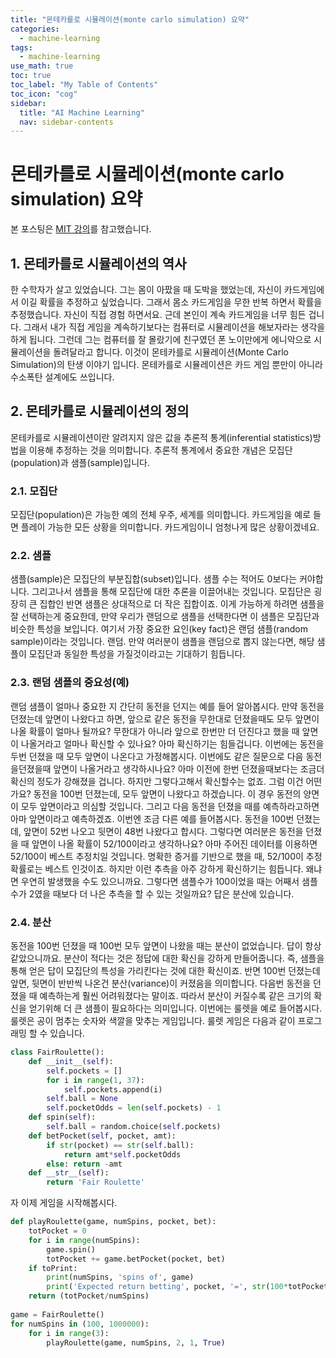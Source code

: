 ```yaml
---
title: "몬테카를로 시뮬레이션(monte carlo simulation) 요약" 
categories:
  - machine-learning
tags:
  - machine-learning
use_math: true
toc: true
toc_label: "My Table of Contents"
toc_icon: "cog"
sidebar:
  title: "AI Machine Learning"
  nav: sidebar-contents
---
```


# 몬테카를로 시뮬레이션(monte carlo simulation) 요약

본 포스팅은 [MIT 강의](https://www.youtube.com/watch?v=OgO1gpXSUzU&ab_channel=MITOpenCourseWare)를 참고했습니다. 

## 1. 몬테카를로 시뮬레이션의 역사

한 수학자가 살고 있었습니다. 
그는 몸이 아팠을 때 도박을 했었는데, 자신이 카드게임에서 이길 확률을 추정하고 싶었습니다. 
그래서 몸소 카드게임을 무한 반복 하면서 확률을 추정했습니다. 
자신이 직접 경험 하면서요. 
근데 본인이 계속 카드게임을 너무 힘든 겁니다. 
그래서 내가 직접 게임을 계속하기보다는 컴퓨터로 시뮬레이션을 해보자라는 생각을 하게 됩니다. 
그런데 그는 컴퓨터를 잘 몰랐기에 친구였던 폰 노이만에게 에니악으로 시뮬레이션을 돌려달라고 합니다. 
이것이 몬테카를로 시뮬레이션(Monte Carlo Simulation)의 탄생 이야기 입니다. 
몬테카를로 시뮬레이션은 카드 게임 뿐만이 아니라 수소폭탄 설계에도 쓰입니다. 

## 2. 몬테카를로 시뮬레이션의 정의

몬테카를로 시뮬레이션이란 알려지지 않은 값을 추론적 통계(inferential statistics)방법을 이용해 추정하는 것을 의미합니다. 
추론적 통계에서 중요한 개념은 모집단(population)과 샘플(sample)입니다. 

### 2.1. 모집단 

모집단(population)은 가능한 예의 전체 우주, 세계를 의미합니다. 
카드게임을 예로 들면 플레이 가능한 모든 상황을 의미합니다. 카드게임이니 엄청나게 많은 상황이겠네요. 


### 2.2. 샘플

샘플(sample)은 모집단의 부분집합(subset)입니다. 샘플 수는 적어도 0보다는 커야합니다. 
그리고나서 샘플을 통해 모집단에 대한 추론을 이끌어내는 것입니다. 
모집단은 굉장히 큰 집합인 반면 샘플은 상대적으로 더 작은 집합이죠. 
이게 가능하게 하려면 샘플을 잘 선택하는게 중요한데, 만약 우리가 랜덤으로 샘플을 선택한다면 
이 샘플은 모집단과 비슷한 특성을 보입니다. 
여기서 가장 중요한 요인(key fact)은 랜덤 샘플(random sample)이라는 것입니다. 랜덤. 
만약 여러분이 샘플을 랜덤으로 뽑지 않는다면, 해당 샘플이 모집단과 동일한 특성을 가질것이라고는 기대하기 힘듭니다. 

### 2.3. 랜덤 샘플의 중요성(예)

랜덤 샘플이 얼마나 중요한 지 간단히 동전을 던지는 예를 들어 알아봅시다. 
만약 동전을 던졌는데 앞면이 나왔다고 하면, 
앞으로 같은 동전을 무한대로 던졌을때도 모두 앞면이 나올 확률이 얼마나 될까요? 
무한대가 아니라 앞으로 한번만 더 던진다고 했을 때 앞면이 나올거라고 얼마나 확신할 수 있나요? 
아마 확신하기는 힘들겁니다. 
이번에는 동전을 두번 던졌을 때 모두 앞면이 나온다고 가정해봅시다. 
이번에도 같은 질문으로 다음 동전을던졌을때 앞면이 나올거라고 생각하시나요? 
아마 이전에 한번 던졌을때보다는 조금더 확신의 정도가 강해졌을 겁니다. 
하지만 그렇다고해서 확신할수는 없죠. 
그럼 이건 어떤가요? 
동전을 100번 던졌는데, 모두 앞면이 나왔다고 하겠습니다. 
이 경우 동전의 양면이 모두 앞면이라고 의심할 것입니다. 
그리고 다음 동전을 던졌을 때를 예측하라고하면 아마 앞면이라고 예측하겠죠. 
이번엔 조금 다른 예를 들어봅시다. 
동전을 100번 던졌는데, 앞면이 52번 나오고 뒷면이 48번 나왔다고 합시다. 
그렇다면 여러분은 동전을 던졌을 때 앞면이 나올 확률이 52/100이라고 생각하나요? 
아마 주어진 데이터를 이용하면 52/100이 베스트 추정치일 것입니다. 
명확한 증거를 기반으로 했을 때, 52/100이 추정 확률로는 베스트 인것이죠. 
하지만 이런 추측을 아주 강하게 확신하기는 힘듭니다. 
왜냐면 우연히 발생했을 수도 있으니까요. 
그렇다면 샘플수가 100이었을 때는 어째서 샘플수가 2였을 때보다 더 나은 추측을 할 수 있는 것일까요? 
답은 분산에 있습니다.

### 2.4. 분산

동전을 100번 던졌을 때 100번 모두 앞면이 나왔을 때는 분산이 없었습니다. 답이 항상 같았으니까요. 
분산이 적다는 것은 정답에 대한 확신을 강하게 만들어줍니다. 즉, 샘플을 통해 얻은 답이 모집단의 특성을 가리킨다는 것에 대한 확신이죠. 
반면 100번 던졌는데 앞면, 뒷면이 반반씩 나온건 분산(variance)이 커졌음을 의미합니다. 
다음번 동전을 던졌을 때 예측하는게 훨씬 어려워졌다는 말이죠. 
따라서 분산이 커질수록 같은 크기의 확신을 얻기위해 더 큰 샘플이 필요하다는 의미입니다. 
이번에는 룰렛을 예로 들어봅시다. 룰렛은 공이 멈추는 숫자와 색깔을 맞추는 게임입니다. 
룰렛 게임은 다음과 같이 프로그래밍 할 수 있습니다. 

```python
class FairRoulette():
    def __init__(self):
        self.pockets = []
        for i in range(1, 37):
            self.pockets.append(i)
        self.ball = None
        self.pocketOdds = len(self.pockets) - 1
    def spin(self):
        self.ball = random.choice(self.pockets)
    def betPocket(self, pocket, amt):
        if str(pocket) == str(self.ball):
            return amt*self.pocketOdds
        else: return -amt
    def __str__(self):
        return 'Fair Roulette'
```

자 이제 게임을 시작해봅시다. 

```python
def playRoulette(game, numSpins, pocket, bet):
    totPocket = 0
    for i in range(numSpins):
        game.spin()
        totPocket += game.betPocket(pocket, bet)
    if toPrint:
        print(numSpins, 'spins of', game)
        print('Expected return betting', pocket, '=', str(100*totPocket/numSpins) + '%\n')
    return (totPocket/numSpins)
    
game = FairRoulette()
for numSpins in (100, 1000000):
    for i in range(3):
        playRoulette(game, numSpins, 2, 1, True)
```

